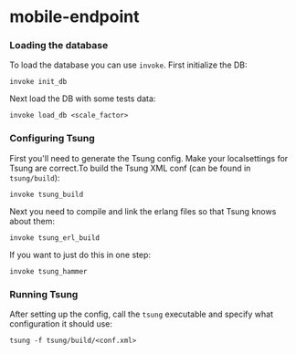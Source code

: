# mobile-endpoint

### Loading the database

To load the database you can use `invoke`. First initialize the DB:

```
invoke init_db
```

Next load the DB with some tests data:

```
invoke load_db <scale_factor>
```

### Configuring Tsung

First you'll need to generate the Tsung config. Make your localsettings for Tsung are correct.To build the
Tsung XML conf (can be found in `tsung/build`):
```
invoke tsung_build
```

Next you need to compile and link the erlang files so that Tsung knows about them:
```
invoke tsung_erl_build
```

If you want to just do this in one step:

```
invoke tsung_hammer
```

### Running Tsung
After setting up the config, call the `tsung` executable and specify what configuration it should use:

```
tsung -f tsung/build/<conf.xml>
```
